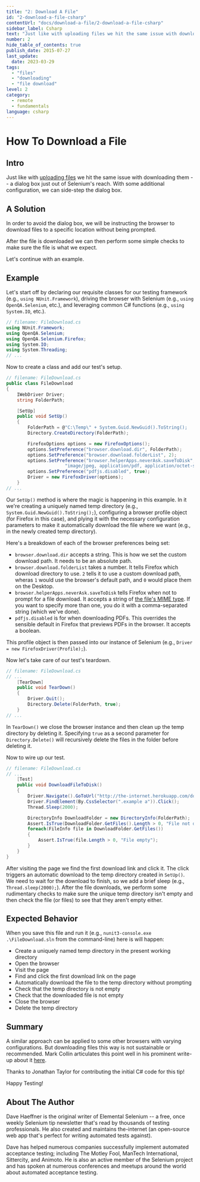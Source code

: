 ```yaml
---
title: "2: Download A File"
id: "2-download-a-file-csharp"
contentUrl: "docs/download-a-file/2-download-a-file-csharp"
sidebar_label: Csharp
text: "Just like with uploading files we hit the same issue with downloading them a dialog box just out of Selenium's reach. With some additional configuration, we can side-step the dialog box."
number: 2
hide_table_of_contents: true
publish_date: 2015-07-27
last_update:
  date: 2023-03-29
tags:
  - "files"
  - "downloading"
  - "file download"
level: 2
category:
  - remote
  - fundamentals
language: csharp
---
```


# How To Download a File

## Intro

Just like with [uploading files](/docs/how-to-upload-a-file/) we hit the same issue with downloading them -- a dialog box
just out of Selenium's reach. With some additional configuration, we can side-step the dialog box.

## A Solution

In order to avoid the dialog box, we will be instructing the browser to download files to a specific location without being prompted.

After the file is downloaded we can then perform some simple checks to make sure the file is what we expect.

Let's continue with an example.

## Example

Let's start off by declaring our requisite classes for our testing framework (e.g., `using NUnit.Framework`), driving the browser with Selenium (e.g., `using OpenQA.Selenium`, etc.), and leveraging common C# functions (e.g., `using System.IO`, etc.).

```csharp
// filename: FileDownload.cs
using NUnit.Framework;
using OpenQA.Selenium;
using OpenQA.Selenium.Firefox;
using System.IO;
using System.Threading;
// ...
```

Now to create a class and add our test's setup.

```csharp
// filename: FileDownload.cs
public class FileDownload
{
    IWebDriver Driver;
    string FolderPath;

    [SetUp]
    public void SetUp()
    {
        FolderPath = @"C:\Temp\" + System.Guid.NewGuid().ToString();
        Directory.CreateDirectory(FolderPath);

        FirefoxOptions options = new FirefoxOptions();
        options.SetPreference("browser.download.dir", FolderPath);
        options.SetPreference("browser.download.folderList", 2);
        options.SetPreference("browser.helperApps.neverAsk.saveToDisk",
                      "image/jpeg, application/pdf, application/octet-stream");
        options.SetPreference("pdfjs.disabled", true);
        Driver = new FirefoxDriver(options);
    }
// ...
```

Our `SetUp()` method is where the magic is happening in this example. In it we're creating a uniquely named temp directory (e.g., `System.Guid.NewGuid().ToString();`), configuring a browser profile object (for Firefox in this case), and plying it with the necessary configuration parameters to make it automatically download the file where we want (e.g., in the newly created temp directory).

Here's a breakdown of each of the browser preferences being set:

- `browser.download.dir` accepts a string. This is how we set the custom download path. It needs to be an absolute path.
- `browser.download.folderList` takes a number. It tells Firefox which download directory to use. `2` tells it to use a custom download path, wheras `1` would use the browser's default path, and `0` would place them on the Desktop.
- `browser.helperApps.neverAsk.saveToDisk` tells Firefox when not to prompt for a file download. It accepts a string of [the file's MIME type](http://en.wikipedia.org/wiki/Internet_media_type). If you want to specify more than one, you do it with a comma-separated string (which we've done).
- `pdfjs.disabled` is for when downloading PDFs. This overrides the sensible default in Firefox that previews PDFs in the browser. It accepts a boolean.

This profile object is then passed into our instance of Selenium (e.g., `Driver = new FirefoxDriver(Profile);`).

Now let's take care of our test's teardown.

```csharp
// filename: FileDownload.cs
// ...
    [TearDown]
    public void TearDown()
    {
        Driver.Quit();
        Directory.Delete(FolderPath, true);
    }
// ...
```

In `TearDown()` we close the browser instance and then clean up the temp directory by deleting it. Specifying `true` as a second parameter for `Directory.Delete()` will recursively delete the files in the folder before deleting it.

Now to wire up our test.

```csharp
// filename: FileDownload.cs
// ...
    [Test]
    public void DownloadFileToDisk()
    {
        Driver.Navigate().GoToUrl("http://the-internet.herokuapp.com/download");
        Driver.FindElement(By.CssSelector(".example a")).Click();
        Thread.Sleep(2000);

        DirectoryInfo DownloadFolder = new DirectoryInfo(FolderPath);
        Assert.IsTrue(DownloadFolder.GetFiles().Length > 0, "File not downloaded");
        foreach(FileInfo file in DownloadFolder.GetFiles())
        {
            Assert.IsTrue(file.Length > 0, "File empty");
        }
    }
}
```

After visiting the page we find the first download link and click it. The click triggers an automatic download to the temp directory created in `SetUp()`. We need to wait for the download to finish, so we add a brief sleep (e.g., `Thread.sleep(2000);`). After the file downloads, we perform some rudimentary checks to make sure the unique temp directory isn't empty and then check the file (or files) to see that they aren't empty either.

## Expected Behavior

When you save this file and run it (e.g., `nunit3-console.exe .\FileDownload.sln` from the command-line) here is will happen:

- Create a uniquely named temp directory in the present working directory
- Open the browser
- Visit the page
- Find and click the first download link on the page
- Automatically download the file to the temp directory without prompting
- Check that the temp directory is not empty
- Check that the downloaded file is not empty
- Close the browser
- Delete the temp directory

## Summary

A similar approach can be applied to some other browsers with varying configurations. But downloading files this way is not sustainable or recommended. Mark Collin articulates this point well in his prominent write-up about it [here](http://ardesco.lazerycode.com/index.php/2012/07/how-to-download-files-with-selenium-and-why-you-shouldnt/).

Thanks to Jonathan Taylor for contributing the initial C# code for this tip!

Happy Testing!

## About The Author

Dave Haeffner is the original writer of Elemental Selenium -- a free, once weekly Selenium tip newsletter that's read by
thousands of testing professionals. He also created and maintains the-internet (an open-source web app that's perfect
for writing automated tests against).

Dave has helped numerous companies successfully implement automated acceptance testing; including The Motley Fool,
ManTech International, Sittercity, and Animoto. He is also an active member of the Selenium project and has spoken at
numerous conferences and meetups around the world about automated acceptance testing.
